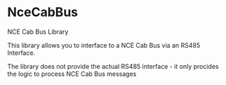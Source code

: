 # NceCabBus

NCE Cab Bus Library

This library allows you to interface to a NCE Cab Bus via an RS485 Interface.

The library does not provide the actual RS485 interface - it only procides the logic to process NCE Cab Bus messages

